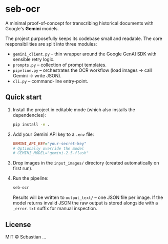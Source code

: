 # seb-ocr

A minimal proof-of-concept for transcribing historical documents with Google's **Gemini** models.

The project purposefully keeps its codebase small and readable. The core responsibilities are split into three modules:

* `gemini_client.py` – thin wrapper around the Google GenAI SDK with sensible retry logic.
* `prompts.py` – collection of prompt templates.
* `pipeline.py` – orchestrates the OCR workflow (load images → call Gemini → write JSON).
* `cli.py` – command-line entry-point.

## Quick start

1.  Install the project in editable mode (which also installs the dependencies):

    ```bash
    pip install -e .
    ```

2.  Add your Gemini API key to a `.env` file:

    ```ini
    GEMINI_API_KEY="your-secret-key"
    # Optionally override the model
    # GEMINI_MODEL="gemini-2.5-flash"
    ```

3.  Drop images in the `input_images/` directory (created automatically on first run).

4.  Run the pipeline:

    ```bash
    seb-ocr
    ```

    Results will be written to `output_text/` – one JSON file per image. If the model returns invalid JSON the raw output is stored alongside with a `_error.txt` suffix for manual inspection.

## License

MIT © Sebastian …
